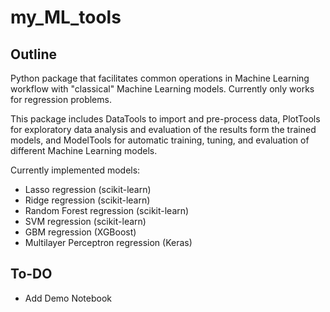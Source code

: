 # my_ML_tools

## Outline

Python package that facilitates common operations in Machine Learning workflow
with "classical" Machine Learning models. Currently only works for regression 
problems. 

This package includes DataTools to import and pre-process data, PlotTools for 
exploratory data analysis and evaluation of the results form the trained models,
and ModelTools for automatic training, tuning, and evaluation of different 
Machine Learning models.

Currently implemented models: 
- Lasso regression (scikit-learn)
- Ridge regression (scikit-learn)
- Random Forest regression (scikit-learn) 
- SVM regression (scikit-learn)
- GBM regression (XGBoost)
- Multilayer Perceptron regression (Keras)


## To-DO

- Add Demo Notebook
